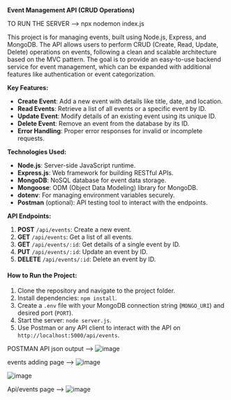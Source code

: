 **Event Management API (CRUD Operations)**


TO RUN THE SERVER --> npx nodemon index.js

This project is for managing events, built using Node.js, Express, and MongoDB. The API allows users to perform CRUD (Create, Read, Update, Delete) operations on events, following a clean and scalable architecture based on the MVC pattern. The goal is to provide an easy-to-use backend service for event management, which can be expanded with additional features like authentication or event categorization.

**Key Features:**
- **Create Event**: Add a new event with details like title, date, and location.
- **Read Events**: Retrieve a list of all events or a specific event by ID.
- **Update Event**: Modify details of an existing event using its unique ID.
- **Delete Event**: Remove an event from the database by its ID.
- **Error Handling**: Proper error responses for invalid or incomplete requests.
  
**Technologies Used:**
- **Node.js**: Server-side JavaScript runtime.
- **Express.js**: Web framework for building RESTful APIs.
- **MongoDB**: NoSQL database for event data storage.
- **Mongoose**: ODM (Object Data Modeling) library for MongoDB.
- **dotenv**: For managing environment variables securely.
- **Postman** (optional): API testing tool to interact with the endpoints.

**API Endpoints:**
1. **POST** `/api/events`: Create a new event.
2. **GET** `/api/events`: Get a list of all events.
3. **GET** `/api/events/:id`: Get details of a single event by ID.
4. **PUT** `/api/events/:id`: Update an event by ID.
5. **DELETE** `/api/events/:id`: Delete an event by ID.

#### **How to Run the Project:**
1. Clone the repository and navigate to the project folder.
2. Install dependencies: `npm install`.
3. Create a `.env` file with your MongoDB connection string (`MONGO_URI`) and desired port (`PORT`).
4. Start the server: `node server.js`.
5. Use Postman or any API client to interact with the API on `http://localhost:5000/api/events`.
   


POSTMAN API json output -->   ![image](https://github.com/user-attachments/assets/8aa058ec-98f1-4879-8da4-5e12b487f978)


events adding page -->       ![image](https://github.com/user-attachments/assets/fe576485-ff5a-4bee-8d31-e17efcf7b71b)

                          

![image](https://github.com/user-attachments/assets/7098b6f2-87fd-4e76-84f3-4f685339492b)





Api/events page -->          ![image](https://github.com/user-attachments/assets/64640ba3-3957-4734-98e9-7fd8587e75b9)





